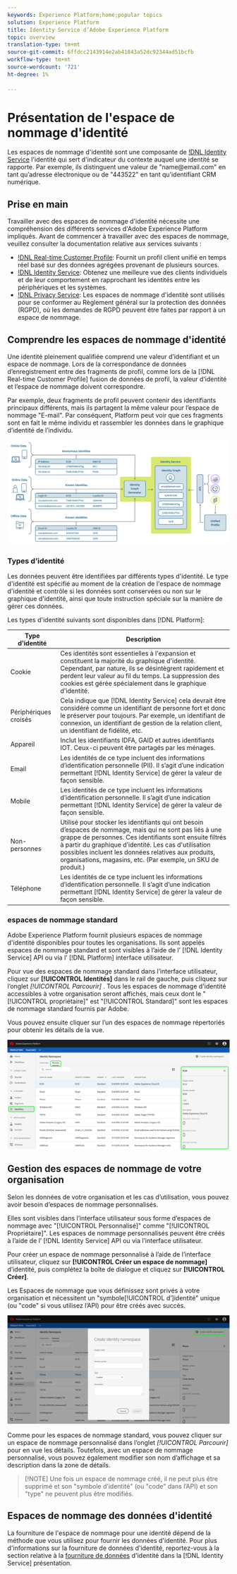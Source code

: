```yaml
---
keywords: Experience Platform;home;popular topics
solution: Experience Platform
title: Identity Service d’Adobe Experience Platform
topic: overview
translation-type: tm+mt
source-git-commit: 6ffdcc2143914e2ab41843a52dc92344ad51bcfb
workflow-type: tm+mt
source-wordcount: '721'
ht-degree: 1%

---
```



# Présentation de l&#39;espace de nommage d&#39;identité

Les espaces de nommage d&#39;identité sont une composante de [!DNL Identity Service](./home.md) l&#39;identité qui sert d&#39;indicateur du contexte auquel une identité se rapporte. Par exemple, ils distinguent une valeur de &quot;name<span>@email.com&quot; en tant qu’adresse électronique ou de &quot;443522&quot; en tant qu’identifiant CRM numérique.

## Prise en main

Travailler avec des espaces de nommage d&#39;identité nécessite une compréhension des différents services d&#39;Adobe Experience Platform impliqués. Avant de commencer à travailler avec des espaces de nommage, veuillez consulter la documentation relative aux services suivants :

- [!DNL Real-time Customer Profile](../profile/home.md): Fournit un profil client unifié en temps réel basé sur des données agrégées provenant de plusieurs sources.
- [!DNL Identity Service](./home.md): Obtenez une meilleure vue des clients individuels et de leur comportement en rapprochant les identités entre les périphériques et les systèmes.
- [!DNL Privacy Service](../privacy-service/home.md): Les espaces de nommage d&#39;identité sont utilisés pour se conformer au Règlement général sur la protection des données (RGPD), où les demandes de RGPD peuvent être faites par rapport à un espace de nommage.

## Comprendre les espaces de nommage d&#39;identité

Une identité pleinement qualifiée comprend une valeur d’identifiant et un espace de nommage. Lors de la correspondance de données d’enregistrement entre des fragments de profil, comme lors de la [!DNL Real-time Customer Profile] fusion de données de profil, la valeur d’identité et l’espace de nommage doivent correspondre.

Par exemple, deux fragments de profil peuvent contenir des identifiants principaux différents, mais ils partagent la même valeur pour l’espace de nommage &quot;E-mail&quot;. Par conséquent, Platform peut voir que ces fragments sont en fait le même individu et rassembler les données dans le graphique d’identité de l’individu.

![](images/identity-service-stitching.png)

### Types d’identité

Les données peuvent être identifiées par différents types d&#39;identité. Le type d&#39;identité est spécifié au moment de la création de l&#39;espace de nommage d&#39;identité et contrôle si les données sont conservées ou non sur le graphique d&#39;identité, ainsi que toute instruction spéciale sur la manière de gérer ces données.

Les types d&#39;identité suivants sont disponibles dans [!DNL Platform]:

| Type d&#39;identité | Description |
| --- | --- |
| Cookie | Ces identités sont essentielles à l&#39;expansion et constituent la majorité du graphique d&#39;identité. Cependant, par nature, ils se désintègrent rapidement et perdent leur valeur au fil du temps. La suppression des cookies est gérée spécialement dans le graphique d&#39;identité. |
| Périphériques croisés | Cela indique que [!DNL Identity Service] cela devrait être considéré comme un identifiant de personne fort et donc le préserver pour toujours. Par exemple, un identifiant de connexion, un identifiant de gestion de la relation client, un identifiant de fidélité, etc. |
| Appareil | Inclut les identifiants IDFA, GAID et autres identifiants IOT. Ceux-ci peuvent être partagés par les ménages. |
| Email | Les identités de ce type incluent des informations d’identification personnelle (PII). Il s’agit d’une indication permettant [!DNL Identity Service] de gérer la valeur de façon sensible. |
| Mobile | Les identités de ce type incluent les informations d’identification personnelle. Il s’agit d’une indication permettant [!DNL Identity Service] de gérer la valeur de façon sensible. |
| Non-personnes | Utilisé pour stocker les identifiants qui ont besoin d’espaces de nommage, mais qui ne sont pas liés à une grappe de personnes. Ces identifiants sont ensuite filtrés à partir du graphique d’identité. Les cas d&#39;utilisation possibles incluent les données relatives aux produits, organisations, magasins, etc. (Par exemple, un SKU de produit.) |
| Téléphone | Les identités de ce type incluent les informations d’identification personnelle. Il s’agit d’une indication permettant [!DNL Identity Service] de gérer la valeur de façon sensible. |

### espaces de nommage standard

Adobe Experience Platform fournit plusieurs espaces de nommage d&#39;identité disponibles pour toutes les organisations. Ils sont appelés espaces de nommage standard et sont visibles à l’aide de l’ [!DNL Identity Service] API ou via l’ [!DNL Platform] interface utilisateur.

Pour vue des espaces de nommage standard dans l’interface utilisateur, cliquez sur **[!UICONTROL Identités]** dans le rail de gauche, puis cliquez sur l’onglet *[!UICONTROL Parcourir]* . Tous les espaces de nommage d&#39;identité accessibles à votre organisation seront affichés, mais ceux dont le &quot;[!UICONTROL propriétaire]&quot; est &quot;[!UICONTROL Standard]&quot; sont les espaces de nommage standard fournis par Adobe.

Vous pouvez ensuite cliquer sur l’un des espaces de nommage répertoriés pour obtenir les détails de la vue.

![](./images/standard-namespace-detail.png)

## Gestion des espaces de nommage de votre organisation

Selon les données de votre organisation et les cas d’utilisation, vous pouvez avoir besoin d’espaces de nommage personnalisés.

Elles sont visibles dans l’interface utilisateur sous forme d’espaces de nommage avec &quot;[!UICONTROL Personnalisé]&quot; comme &quot;[!UICONTROL Propriétaire]&quot;. Les espaces de nommage personnalisés peuvent être créés à l’aide de l’ [!DNL Identity Service] API ou via l’interface utilisateur.

Pour créer un espace de nommage personnalisé à l’aide de l’interface utilisateur, cliquez sur **[!UICONTROL Créer un espace de nommage]** d’identité, puis complétez la boîte de dialogue et cliquez sur **[!UICONTROL Créer]**.

Les Espaces de nommage que vous définissez sont privés à votre organisation et nécessitent un &quot;symbole[!UICONTROL d’]identité&quot; unique (ou &quot;code&quot; si vous utilisez l’API) pour être créés avec succès.

![](./images/create-identity-namespace.png)

Comme pour les espaces de nommage standard, vous pouvez cliquer sur un espace de nommage personnalisé dans l’onglet *[!UICONTROL Parcourir]* pour en vue les détails. Toutefois, avec un espace de nommage personnalisé, vous pouvez également modifier son nom d’affichage et sa description dans la zone de détails.

>[!NOTE] Une fois un espace de nommage créé, il ne peut plus être supprimé et son &quot;symbole d’identité&quot; (ou &quot;code&quot; dans l’API) et son &quot;type&quot; ne peuvent plus être modifiés.

## Espaces de nommage des données d&#39;identité

La fourniture de l&#39;espace de nommage pour une identité dépend de la méthode que vous utilisez pour fournir les données d&#39;identité. Pour plus d&#39;informations sur la fourniture de données d&#39;identité, reportez-vous à la section relative à la [fourniture de données](./home.md#supplying-identity-data-to-identity-service) d&#39;identité dans la [!DNL Identity Service] présentation.
